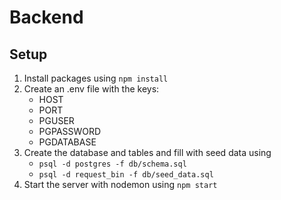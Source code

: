 # Backend

## Setup

1. Install packages using `npm install`
2. Create an .env file with the keys:
   - HOST
   - PORT
   - PGUSER
   - PGPASSWORD
   - PGDATABASE
3. Create the database and tables and fill with seed data using
    - `psql -d postgres -f db/schema.sql`
    - `psql -d request_bin -f db/seed_data.sql`
4. Start the server with nodemon using `npm start`
